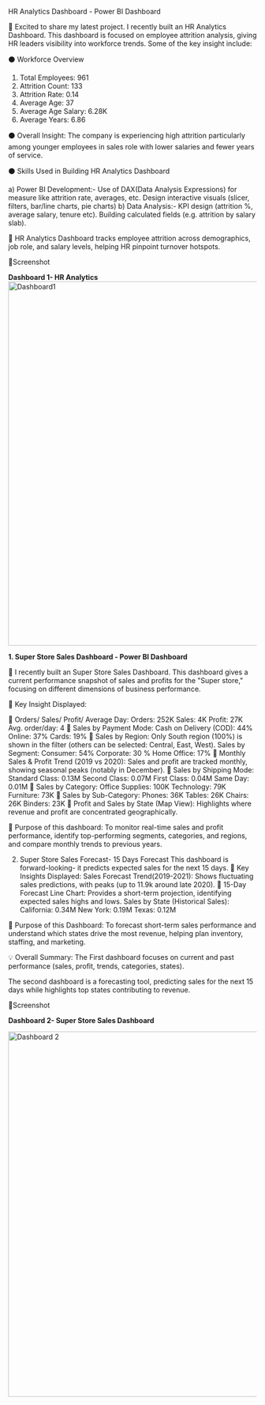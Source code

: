 HR Analytics Dashboard - Power BI Dashboard 

🚀 Excited to share my latest project. I recently built an HR Analytics Dashboard. This dashboard is focused on employee attrition analysis, giving HR leaders visibility into workforce trends. Some of the key insight include:

⚫ Workforce Overview
 
 1) Total Employees: 961
 2) Attrition Count: 133
 3) Attrition Rate: 0.14
 4) Average Age: 37
 5) Average Age Salary: 6.28K 
 6) Average Years: 6.86

⚫ Overall Insight: The company is experiencing high attrition particularly among younger employees in sales role with lower salaries and fewer years of service.

⚫ Skills Used in Building HR Analytics 
 Dashboard 

 a) Power BI Development:- Use of DAX(Data Analysis Expressions) for measure like attrition rate, averages, etc. Design interactive visuals (slicer, filters, bar/line charts, pie charts)
 b) Data Analysis:- KPI design (attrition %, average salary, tenure etc). Building calculated fields (e.g. attrition by salary slab).
 
🚀 HR Analytics Dashboard tracks employee attrition across demographics, job role, and salary levels, helping HR pinpoint turnover hotspots.

📸Screenshot

**Dashboard 1- HR Analytics**
<img width="1327" height="737" alt="Dashboard1" src="https://github.com/user-attachments/assets/71675d7a-841e-495d-ace2-67818fe2ec4a" />

**1. Super Store Sales Dashboard - Power BI Dashboard**

🚀 I recently built an Super Store Sales Dashboard. This dashboard gives a current performance snapshot of sales and profits for the "Super store," focusing on different dimensions of business performance.

🚀 Key Insight Displayed:

💠 Orders/ Sales/ Profit/ Average Day:
Orders: 252K
Sales: 4K
Profit: 27K
Avg. order/day: 4
💠 Sales by Payment Mode:
Cash on Delivery (COD): 44%
Online: 37%
Cards: 19%
💠 Sales by Region: Only South region (100%) is shown in the filter (others can be selected: Central, East, West).
Sales by Segment:
Consumer: 54%
Corporate: 30 %
Home Office: 17%
💠 Monthly Sales & Profit Trend (2019 vs 2020):
Sales and profit are tracked monthly, showing seasonal peaks (notably in December).
💠 Sales by Shipping Mode:
Standard Class: 0.13M
Second Class: 0.07M
First Class: 0.04M
Same Day: 0.01M
💠 Sales by Category: 
Office Supplies: 100K
Technology: 79K
Furniture: 73K
💠 Sales by Sub-Category:
Phones: 36K
Tables: 26K
Chairs: 26K
Binders: 23K
💠 Profit and Sales by State (Map View):
Highlights where revenue and profit are concentrated geographically.

🚀 Purpose of this dashboard:
To monitor real-time sales and profit performance, identify top-performing segments, categories, and regions, and compare monthly trends to previous years.

2. Super Store Sales Forecast- 15 Days Forecast 
This dashboard is forward-looking- it predicts expected sales for the next 15 days.
🚀 Key Insights Displayed:
Sales Forecast Trend(2019-2021):
Shows fluctuating sales predictions, with peaks (up to 11.9k around late 2020).
💠 15-Day Forecast Line Chart:
Provides a short-term projection, identifying expected sales highs and lows.
Sales by State (Historical Sales):
California: 0.34M
New York: 0.19M
Texas: 0.12M

🚀 Purpose of this Dashboard:
To forecast short-term sales performance and understand which states drive the most revenue, helping plan inventory, staffing, and marketing.

💡 Overall Summary:
The First dashboard focuses on current and past performance (sales, profit, trends, categories, states).

The second dashboard is a forecasting tool, predicting sales for the next 15 days while highlights top states contributing to revenue.

📸Screenshot

**Dashboard 2- Super Store Sales Dashboard**

<img width="1328" height="739" alt="Dashboard 2" src="https://github.com/user-attachments/assets/971de7b2-b002-492d-b466-7d96d5ecfaa3" />
